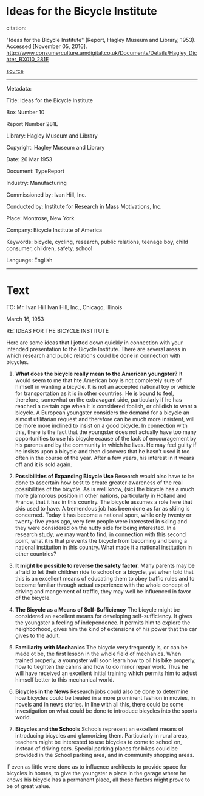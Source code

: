 # Ideas for the Bicycle Institute

citation:

"Ideas for the Bicycle Institute" (Report, Hagley Museum and Library, 1953).
Accessed [November 05, 2016].
http://www.consumerculture.amdigital.co.uk/Documents/Details/Hagley_Dichter_BX010_281E

[source](http://www.consumerculture.amdigital.co.uk/Documents/Details/Hagley_Dichter_BX010_281E)

---

Metadata:

Title:  Ideas for the Bicycle Institute 

Box Number 10 

Report Number 281E 

Library:  Hagley Museum and Library 

Copyright:  Hagley Museum and Library 

Date:  26 Mar 1953 

Document:   TypeReport 

Industry:  Manufacturing 

Commissioned by:  Ivan Hill, Inc. 

Conducted by:  Institute for Research in Mass Motivations, Inc. 

Place:  Montrose, New York 

Company:  Bicycle Institute of America

Keywords:  bicycle, cycling, research, public relations, teenage boy, child
consumer, children, safety, school

Language:  English

---

# Text

TO: Mr. Ivan Hill
    Ivan Hill, Inc.,
    Chicago, Illinois

March 16, 1953

RE:  IDEAS FOR THE BICYCLE INSTITUTE

Here are some ideas that I jotted down quickly in connection with your
intended presentation to the Bicycle Institute. There are several areas in
which research and public relations could be done in connection with
bicycles.

1. **What does the bicycle really mean to the American youngster?** It would
   seem to me that hte American boy is not completely sure of himself in
   wanting a bicycle. It is not an accepted national toy or vehicle for
   transportation as it is in other countries. He is bound to feel,
   therefore, somewhat on the extravagant side, particularly if he has
   reached a certain age when it is considered foolish, or childish to want
   a bicycle. A European youngster considers the demand for a bicycle an
   almost utilitarian request and therefore can be much more insistent, will
   be more more inclined to insist on a good bicycle. In connection with
   this, there is the fact that the youngster does not actually have too
   many opportunities to use his bicycle ecause of the lack of encouragement
   by his parents and by the community in which he lives. He may feel guilty
   if he insists upon a bicycle and then discovers that he hasn't used it
   too often in the course of the year. After a few years, his interest in
   it wears off and it is sold again.

2. **Possibilities of Expanding Bicycle Use**
   Research would also have to be done to ascertain how best to create
   greater awareness of the real possibilities of the bicycle. As is well
   know, (sic) the bicycle has a much more glamorous position in other
   nations, particularly in Holland and France, that it has in this country.
   The bicycle assumes a role here that skis used to have. A tremendous job
   has been done as far as skiing is concerned. Today it has become a
   national sport, while only twenty or twenty-five years ago, very few
   people were interested in skiing and they were considered on the nutty
   side for being interested. In a research study, we may want to find, in
   connection with this second point, what it is that prevents the bicycle
   from becoming and being a national institution in this country. What made
   it a national institution in other countries?

3. **It might be possible to reverse the safety factor.** 
   Many parents may be afraid to let their children ride to school on a
   bicycle, yet when told that this is an excellent means of educating them
   to obey traffic rules and to become familiar through actual experience
   with the whole concept of driving and mangement of traffic, they may well
   be influenced in favor of the bicycle.

4. **The Bicycle as a Means of Self-Sufficiency**
   The bicycle might be considered an excellent means for developing
   self-sufficiency. It gives the youngster a feeling of independence. It
   permits him to explore the neighborhood, gives him the kind of extensions
   of his power that the car gives to the adult.

5. **Familiarity with Mechanics**
   The bicycle very frequently is, or can be made ot be, the first lesson in
   the whole field of mechanics. When trained properly, a youngster will
   soon learn how to oil his bike properly, how to tieghten the cahins and
   how to do minor repair work. Thus he will have received an excellent
   initial training which permits him to adjust himself better to this
   mechanical world.

6. **Bicycles in the News**
   Research jobs could also be done to determine how bicycles could be
   treated in a more prominent fashion in movies, in novels and in news
   stories. In line with all this, there could be some investigation on what
   could be done to introduce bicycles into the sports world.

7. **Bicycles and the Schools**
   Schools represent an excellent means of introducing bicycles and
   glamorizing them. Particularly in rural areas, teachers might be
   interested to use bicycles to come to school on, instead of driving cars.
   Special parking places for bikes could be provided in the School parking
   area, and in community shopping areas.

If even as little were done as to influence architects to provide space for
bicycles in homes, to give the youngster a place in the garage where he knows
his bicycle has a permanent place, all these factors might prove to be of
great value.







